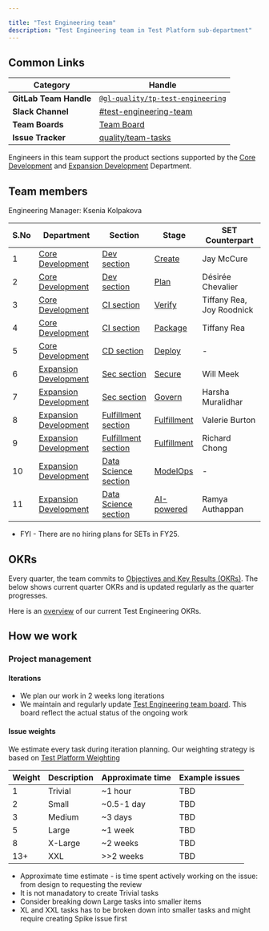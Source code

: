 ```yaml
---

title: "Test Engineering team"
description: "Test Engineering team in Test Platform sub-department"
---
```


## Common Links

| **Category**            | **Handle** |
|-------------------------|------------|
| **GitLab Team Handle** | [`@gl-quality/tp-test-engineering`](https://gitlab.com/gl-quality/tp-test-engineering) |
| **Slack Channel** | [#test-engineering-team](https://gitlab.slack.com/archives/C064M4S0FU5) |
| **Team Boards** | [Team Board](https://gitlab.com/groups/gitlab-org/-/boards/7364900?not[label_name][]=failure%3A%3A*&label_name[]=team%3A%3ATest%20Engineering) |
| **Issue Tracker** | [quality/team-tasks](https://gitlab.com/gitlab-org/quality/team-tasks/issues/) |

Engineers in this team support the product sections supported by the [Core Development] and [Expansion Development] Department.

## Team members

Engineering Manager: Ksenia Kolpakova

| S.No     | Department            | Section                   | Stage         | SET Counterpart    |
|-------|-----------------------|-------------------------|---------------|--------------------|
| 1        | [Core Development]      | [Dev section]              | [Create]      | Jay McCure         |
| 2     | [Core Development]      | [Dev section]            | [Plan]        | Désirée Chevalier  |
| 3        | [Core Development]      | [CI section]              | [Verify]      | Tiffany Rea, Joy Roodnick |
| 4        | [Core Development]      | [CI section]               | [Package]     | Tiffany Rea       |
| 5        | [Core Development]      | [CD section]               | [Deploy]      | -                  |
| 6     | [Expansion Development] | [Sec section]              | [Secure]      | Will Meek          |
| 7     | [Expansion Development] | [Sec section]           | [Govern]      | Harsha Muralidhar  |
| 8    | [Expansion Development] | [Fulfillment section]   | [Fulfillment] | Valerie Burton     |
| 9    | [Expansion Development] | [Fulfillment section]   | [Fulfillment] | Richard Chong      |
| 10    | [Expansion Development] | [Data Science section]  | [ModelOps]    | -                  |
| 11    | [Expansion Development] | [Data Science section]  | [AI-powered]  | Ramya Authappan    |

* FYI - There are no hiring plans for SETs in FY25.

## OKRs

Every quarter, the team commits to [Objectives and Key Results (OKRs)](/handbook/company/okrs/). The below shows current quarter OKRs and is updated regularly as the quarter progresses.

Here is an [overview](https://gitlab.com/gitlab-com/gitlab-OKRs/-/work_items/6583) of our current Test Engineering OKRs.

## How we work

### Project management

#### Iterations

* We plan our work in 2 weeks long iterations
* We maintain and regularly update [Test Engineering team board](https://gitlab.com/groups/gitlab-org/-/boards/7364900?not[label_name][]=failure%3A%3A*&label_name[]=team%3A%3ATest%20Engineering). This board reflect the actual status of the ongoing work

#### Issue weights

We estimate every task during iteration planning. Our weighting strategy is based on [Test Platform Weighting](https://handbook.gitlab.com/handbook/engineering/infrastructure/test-platform/#weights)

| Weight | Description | Approximate time | Example issues |
|--------|-------------|------------------|----------------|
| 1         | Trivial     | ~1 hour          | TBD |
| 2      | Small       | ~0.5-1 day       | TBD |
| 3         | Medium      | ~3 days          | TBD |
| 5         | Large       | ~1 week          | TBD |
| 8         | X-Large     | ~2 weeks          | TBD |
| 13+    | XXL         | >>2 weeks          | TBD |

* Approximate  time estimate - is time spent actively working on the issue: from design to requesting the review
* It is not manadatory to create Trivial tasks
* Consider breaking down Large tasks into smaller items
* XL and XXL tasks has to be broken down into smaller tasks and might require creating Spike issue first


[Core Development]: /handbook/engineering/core-development/
[Expansion Development]: /handbook/engineering/expansion-development/
[Dev section]: /handbook/product/categories/#dev-section
[Plan]: /handbook/product/categories/#plan-stage
[Create]: /handbook/product/categories/#create-stage
[CI section]: /handbook/product/categories/#ci-section
[Verify]: /handbook/product/categories/#verify-stage
[Package]: /handbook/product/categories/#package-stage
[CD section]: /handbook/product/categories/#cd-section
[Deploy]: /handbook/product/categories/#deploy-stage
[Sec section]: /handbook/product/categories/#sec-section
[Secure]: /handbook/product/categories/#secure-stage
[Govern]: /handbook/product/categories/#govern-stage
[Fulfillment section]: /handbook/product/categories/#fulfillment-section
[Fulfillment]: /handbook/product/categories/#fulfillment-stage
[Data Science section]: /handbook/product/categories/#data-science-section
[ModelOps]: /handbook/product/categories/#modelops-stage
[AI-powered]: /handbook/product/categories/#ai-powered-stage
